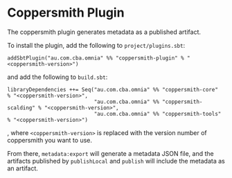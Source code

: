 Coppersmith Plugin
==================

The coppersmith plugin generates metadata as a published artifact.

To install the plugin, add the following to `project/plugins.sbt`:

    addSbtPlugin("au.com.cba.omnia" %% "coppersmith-plugin" % "<coppersmith-version>")

and add the following to `build.sbt`:

    libraryDependencies ++= Seq("au.com.cba.omnia" %% "coppersmith-core"     % "<coppersmith-version>",
                                "au.com.cba.omnia" %% "coppersmith-scalding" % "<coppersmith-version>",
                                "au.com.cba.omnia" %% "coppersmith-tools"    % "<coppersmith-version>")

, where `<coppersmith-version>` is replaced with the version number of
coppersmith you want to use.

From there, ```metadata:export``` will generate a metadata JSON file, and the
artifacts published by `publishLocal` and `publish` will include the metadata
as an artifact.
